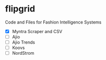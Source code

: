 # flipgrid

Code and Files for Fashion Intelligence Systems

- [x] Myntra Scraper and CSV
- [ ] Ajio 
- [ ] Ajio Trends
- [ ] Koovs
- [ ] NordStrom   